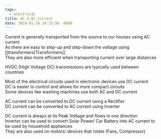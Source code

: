 ```yaml
---
tags:
  - electrical
title: AC & DC Current
date: 2024-01-28 14:15:56 -0600
---
```


Current is generally transported from the source to our houses using AC current  
As there are easy to step-up and step-down the voltage using [[transformers|Transformers]]  
They are also more efficient when transporting current over large distances

HVDC (High Voltage DC) transmissions are typically used between countries

Most of the electrical circuits used in electronic devices use DC current  
DC is easier to control and allows for more compact circuits  
Some devices like washing machines use both AC and DC current

AC current can be converted to DC current using a Rectifier  
DC current can be converted to AC current using Inverter

DC current is always at its Peak Voltage and flows in one direction  
Invertor can be used to convert Solar Power/ Car Battery into AC current to be used by household appliances  
They are also used on motors/ devices that rotate (Fans, Compressor)
